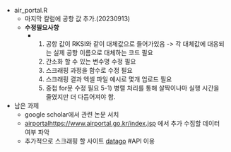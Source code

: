 - air_portal.R
  - 마지막 칼럼에 공항 값 추가.(20230913)
  - **수정필요사항**
    - 1) 공항 값이 RKSI와 같이 대체값으로 들어가있음 -> 각 대체값에 대응되는 실제 공항 이름으로 대체하는 코드 필요
      2) 간소화 할 수 있는 변수명 수정 필요
      3) 스크래핑 과정을 함수로 수정 필요
      4) 스크래핑 결과 엑셀 파일 예시로 몇개 업로드 필요
      5) 중첩 for문 수정 필요
         5-1) 병렬 처리를 통해 살짝이나마 실행 시간을 줄였지만 더 다듬어져야 함.
- 남은 과제
  - google scholar에서 관련 논문 서치
  - [airportal](https://www.airportal.go.kr/index.jsp)https://www.airportal.go.kr/index.jsp 에서 추가 수집할 데이터 여부 파악
  - 추가적으로 스크래핑 할 사이트 [datago](https://www.data.go.kr) #API 이용 

